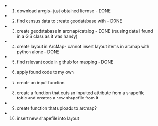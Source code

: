 * 1. download arcgis- just obtained license - DONE
* 2. find census data to create geodatabase with - DONE
* 3. create geodatabase in arcmap/catalog - DONE (reusing data I found in a GIS class as it was handy)
* 4. create layout in ArcMap- cannot insert layout items in arcmap with python alone - DONE
* 5. find relevant code in github for mapping - DONE
* 6. apply found code to my own
* 7. create an input function
* 8. create a function that cuts an inputted attribute from a shapefile table and creates a new shapefile from it
* 9. create function that uploads to arcmap?
* 10. insert new shapefile into layout
